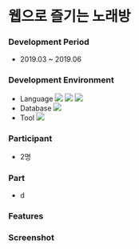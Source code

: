 # 웹으로 즐기는 노래방

### Development Period
- 2019.03 ~ 2019.06

### Development Environment
- Language
<img src="https://img.shields.io/badge/Java-007396?style=flat-square&logo=Java&logoColor=white"/></a>
<img src="https://img.shields.io/badge/JSP-007396?style=flat-square&logo=JSP&logoColor=white"/></a>
<img src="https://img.shields.io/badge/CSS3-1572B6?style=flat-square&logo=CSS3&logoColor=white"/></a>
- Database
<img src="https://img.shields.io/badge/MySQL-4479A1?style=flat-square&logo=MySQL&logoColor=white"/></a><br/>
- Tool
<img src="https://img.shields.io/badge/Eclipse IDE-2C2255?style=flat-square&logo=Eclipse IDE&logoColor=white"/></a>

### Participant
- 2명

### Part
- d

### Features

### Screenshot
